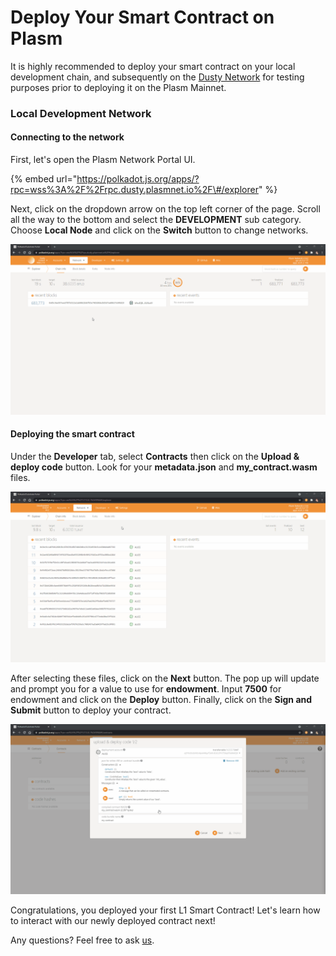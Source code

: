 # Deploy Your Smart Contract on Plasm

It is highly recommended to deploy your smart contract on your local development chain, and subsequently on the [Dusty Network](https://medium.com/stake-technologies/the-dusty-plasm-93df289b3a5) for testing purposes prior to deploying it on the Plasm Mainnet.

### Local Development Network

#### Connecting to the network

First, let's open the Plasm Network Portal UI.

{% embed url="https://polkadot.js.org/apps/?rpc=wss%3A%2F%2Frpc.dusty.plasmnet.io%2F\#/explorer" %}

Next, click on the dropdown arrow on the top left corner of the page. Scroll all the way to the bottom and select the **DEVELOPMENT** sub category. Choose **Local Node** and click on the **Switch** button to change networks.

![](../../../../.gitbook/assets/0.gif)

#### Deploying the smart contract

Under the **Developer** tab, select **Contracts** then click on the **Upload & deploy code** button. Look for your **metadata.json** and **my\_contract.wasm** files. 

![](../../../../.gitbook/assets/1%20%281%29.gif)

After selecting these files, click on the **Next** button. The pop up will update and prompt you for a value to use for **endowment**. Input **7500** for endowment and click on the **Deploy** button. Finally, click on the **Sign and Submit** button to deploy your contract.

![](../../../../.gitbook/assets/2.gif)

Congratulations, you deployed your first L1 Smart Contract! Let's learn how to interact with our newly deployed contract next!

Any questions? Feel free to ask [us](https://discord.gg/kH3Njpr).

